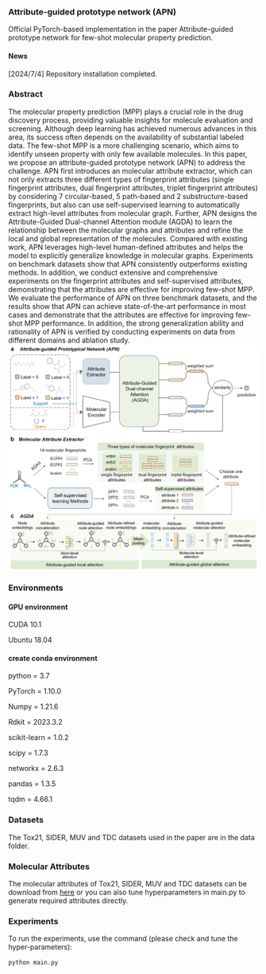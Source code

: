 ### Attribute-guided prototype network (APN)
Official PyTorch-based implementation in the paper Attribute-guided prototype network for few-shot molecular property prediction.

#### News
[2024/7/4] Repository installation completed.

### Abstract
The molecular property prediction (MPP) plays a crucial role in the drug discovery process, providing valuable insights for molecule evaluation and screening. Although deep learning has achieved numerous advances in this area, its success often depends on the availability of substantial labeled data. The few-shot MPP is a more challenging scenario, which aims to identify unseen property with only few available molecules. In this paper, we propose an attribute-guided prototype network (APN) to address the challenge. APN first introduces an molecular attribute extractor, which can not only extracts three different types of fingerprint attributes (single fingerprint attributes, dual fingerprint attributes, triplet fingerprint attributes) by considering 7 circular-based, 5 path-based and 2 substructure-based fingerprints, but also can use self-supervised learning to automatically extract high-level attributes from molecular graph. Further, APN designs the Attribute-Guided Dual-channel Attention module (AGDA) to learn the relationship between the molecular graphs and attributes and refine the local and global representation of the molecules. Compared with existing work, APN leverages high-level human-defined attributes and helps the model to explicitly generalize knowledge in molecular graphs. Experiments on benchmark datasets show that APN consistently outperforms existing methods. In addition, we conduct extensive and comprehensive experiments on the fingerprint attributes and self-supervised attributes, demonstrating that the attributes are effective for improving few-shot MPP. We evaluate the performance of APN on three benchmark datasets, and the results show that APN can achieve state-of-the-art performance in most cases and demonstrate that the attributes are effective for improving few-shot MPP performance. In addition, the strong generalization ability and rationality of APN is verified by conducting experiments on data from different domains and ablation study.
![image](https://github.com/hou29/few-shot-MPP/blob/main/APN.png)

### Environments
#### GPU environment
CUDA 10.1

Ubuntu 18.04

#### create conda environment
python = 3.7

PyTorch = 1.10.0

Numpy = 1.21.6

Rdkit = 2023.3.2

scikit-learn = 1.0.2

scipy = 1.7.3

networkx = 2.6.3 

pandas = 1.3.5

tqdm = 4.66.1 

### Datasets
The Tox21, SIDER, MUV and TDC datasets used in the paper are in the data folder.

### Molecular Attributes 
The molecular attributes of Tox21, SIDER, MUV and TDC datasets can be download from [here](https://drive.google.com/drive/folders/1hIJb-kVhUiSeoIchSLMFFcggRinmpMht?usp=sharing) or you can also tune hyperparameters in main.py to generate required attributes directly.

### Experiments
To run the experiments, use the command (please check and tune the hyper-parameters):
```
python main.py
```

